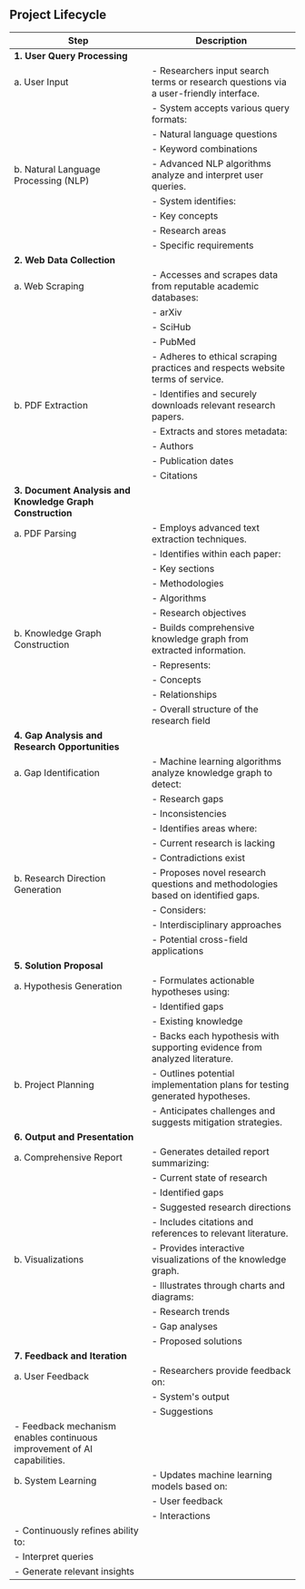 ## Project Lifecycle

| Step                                  | Description                                                                                      |
|---------------------------------------|--------------------------------------------------------------------------------------------------|
| **1. User Query Processing**           |                                                                                                |
| a. User Input                         | - Researchers input search terms or research questions via a user-friendly interface.            |
|                                        | - System accepts various query formats:                                                          |
|                                        |   - Natural language questions                                                                  |
|  				      |   - Keyword combinations                                                                        |
| b. Natural Language Processing (NLP)  | - Advanced NLP algorithms analyze and interpret user queries.                                    |
|                                        | - System identifies:                                                                            |
|                                        |   - Key concepts                                                                               |
|                                        |   - Research areas                                                                             |
|                                        |   - Specific requirements                                                                      |
| **2. Web Data Collection**            |                                                                                                |
| a. Web Scraping                       | - Accesses and scrapes data from reputable academic databases:                                   |
|                                        |   - arXiv                                                                                      |
|                                        |   - SciHub                                                                                     |
|                                        |   - PubMed                                                                                     |
|                                        | - Adheres to ethical scraping practices and respects website terms of service.                   |
| b. PDF Extraction                     | - Identifies and securely downloads relevant research papers.                                    |
|                                        | - Extracts and stores metadata:                                                                 |
|                                        |   - Authors                                                                                    |
|                                        |   - Publication dates                                                                           |
|                                        |   - Citations                                                                                  |
| **3. Document Analysis and Knowledge Graph Construction** |                                                                                   |
| a. PDF Parsing                        | - Employs advanced text extraction techniques.                                                    |
|                                        | - Identifies within each paper:                                                                 |
|                                        |   - Key sections                                                                               |
|                                        |   - Methodologies                                                                              |
|                                        |   - Algorithms                                                                                 |
|  				      |   - Research objectives                                                                        |
| b. Knowledge Graph Construction      | - Builds comprehensive knowledge graph from extracted information.                               |
|                                        | - Represents:                                                                                   |
|                                        |   - Concepts                                                                                   |
|                                        |   - Relationships                                                                              |
|  				      |   - Overall structure of the research field                                                      |
| **4. Gap Analysis and Research Opportunities**         |                                                                                   |
| a. Gap Identification                | - Machine learning algorithms analyze knowledge graph to detect:                                 |
|                                        |   - Research gaps                                                                              |
|                                        |   - Inconsistencies                                                                            |
|                                        | - Identifies areas where:                                                                       |
|                                        |   - Current research is lacking                                                                 |
|                                        |   - Contradictions exist                                                                        |
| b. Research Direction Generation     | - Proposes novel research questions and methodologies based on identified gaps.                  |
|                                        | - Considers:                                                                                    |
|                                        |   - Interdisciplinary approaches                                                               |
|                                        |   - Potential cross-field applications                                                         |
| **5. Solution Proposal**              |                                                                                                |
| a. Hypothesis Generation             | - Formulates actionable hypotheses using:                                                        |
|                                        |   - Identified gaps                                                                            |
|                                        |   - Existing knowledge                                                                         |
|                                        | - Backs each hypothesis with supporting evidence from analyzed literature.                       |
| b. Project Planning                   | - Outlines potential implementation plans for testing generated hypotheses.                      |
|                                        | - Anticipates challenges and suggests mitigation strategies.                                     |
| **6. Output and Presentation**        |                                                                                                |
| a. Comprehensive Report               | - Generates detailed report summarizing:                                                         |
|                                        |   - Current state of research                                                                  |
|                                        |   - Identified gaps                                                                           |
|                                        |   - Suggested research directions                                                             |
|                                        | - Includes citations and references to relevant literature.                                       |
| b. Visualizations                    | - Provides interactive visualizations of the knowledge graph.                                    |
|                                        | - Illustrates through charts and diagrams:                                                       |
|                                        |   - Research trends                                                                           |
|                                        |   - Gap analyses                                                                              |
|                                        |   - Proposed solutions                                                                         |
| **7. Feedback and Iteration**         |                                                                                                |
| a. User Feedback                      | - Researchers provide feedback on:                                                              |
|                                        |   - System's output                                                                           |
|                                        |   - Suggestions                                                                                |
| - Feedback mechanism enables continuous improvement of AI capabilities.                             |
| b. System Learning                    | - Updates machine learning models based on:                                                      |
|                                        |   - User feedback                                                                             |
|                                        |   - Interactions                                                                              |
| - Continuously refines ability to:                                                                 |
|   - Interpret queries                                                                             |
|   - Generate relevant insights                                                                    |

